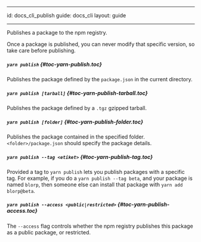 * * *

id: docs_cli_publish guide: docs_cli layout: guide

* * *

<p class="lead">Publishes a package to the npm registry.</p>

Once a package is published, you can never modify that specific version, so take care before publishing.

##### `yarn publish` [](#toc-yarn-publish){#toc-yarn-publish.toc}

Publishes the package defined by the `package.json` in the current directory.

##### `yarn publish [tarball]` [](#toc-yarn-publish-tarball){#toc-yarn-publish-tarball.toc}

Publishes the package defined by a `.tgz` gzipped tarball.

##### `yarn publish [folder]` [](#toc-yarn-publish-folder){#toc-yarn-publish-folder.toc}

Publishes the package contained in the specified folder. `<folder>/package.json` should specify the package details.

##### `yarn publish --tag <etiket>` [](#toc-yarn-publish-tag){#toc-yarn-publish-tag.toc}

Provided a tag to `yarn publish` lets you publish packages with a specific tag. For example, if you do a `yarn publish --tag beta`, and your package is named `blorp`, then someone else can install that package with `yarn add blorp@beta`.

##### `yarn publish --access <public|restricted>` [](#toc-yarn-publish-access){#toc-yarn-publish-access.toc}

The `--access` flag controls whether the npm registry publishes this package as a public package, or restricted.
